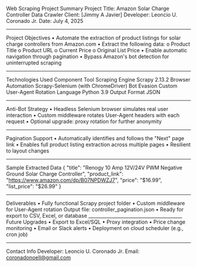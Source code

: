 Web Scraping Project Summary
Project Title: Amazon Solar Charge Controller Data Crawler
Client: [Jimmy A Javier]
Developer: Leoncio U. Coronado Jr.
Date: July 4, 2025
________________________________________
 Project Objectives
•	Automate the extraction of product listings for solar charge controllers from Amazon.com
•	Extract the following data:
o	Product Title
o	Product URL
o	Current Price
o	Original List Price
•	Enable automatic navigation through pagination
•	Bypass Amazon's bot detection for uninterrupted scraping
________________________________________
Technologies Used
Component	Tool
Scraping Engine	Scrapy 2.13.2
Browser Automation	Scrapy-Selenium (with ChromeDriver)
Bot Evasion	Custom User-Agent Rotation
Language	Python 3.9
Output Format	JSON
________________________________________
 Anti-Bot Strategy
•	Headless Selenium browser simulates real user interaction
•	Custom middleware rotates User-Agent headers with each request
•	Optional upgrade: proxy rotation for further anonymity
________________________________________
Pagination Support
•	Automatically identifies and follows the "Next" page link
•	Enables full product listing extraction across multiple pages
•	Resilient to layout changes
________________________________________
Sample Extracted Data
{
  "title": "Renogy 10 Amp 12V/24V PWM Negative Ground Solar Charge Controller",
  "product_link": "https://www.amazon.com/dp/B07NPDWZJ7",
  "price": "$16.99",
  "list_price": "$26.99"
}
________________________________________
Deliverables
•	 Fully functional Scrapy project folder
•	 Custom middleware for User-Agent rotation
 Output file: controller_pagination.json
•	 Ready for export to CSV, Excel, or database
________________________________________ Future Upgrades
•	Export to Excel/SQL
•	Proxy integration
•	Price change monitoring
•	Email or Slack alerts
•	Deployment on cloud scheduler (e.g., cron job)
________________________________________
 Contact Info
Developer: Leoncio U. Coronado Jr.
Email: coronadonoell@gmail.com
